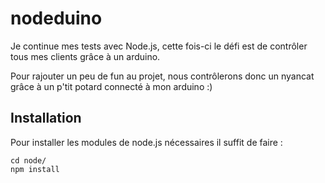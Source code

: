 nodeduino
=========

Je continue mes tests avec Node.js, cette fois-ci le défi est de contrôler tous mes clients grâce à un arduino.

Pour rajouter un peu de fun au projet, nous contrôlerons donc un nyancat grâce à un p'tit potard connecté à mon arduino :)

## Installation
Pour installer les modules de node.js nécessaires il suffit de faire :

    cd node/
    npm install